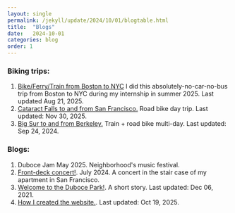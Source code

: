 ```yaml
---
layout: single
permalink: /jekyll/update/2024/10/01/blogtable.html
title:  "Blogs"
date:   2024-10-01
categories: blog
order: 1
---
```

### Biking trips:
1. [Bike/Ferry/Train from Boston to NYC](https://www.strava.com/activities/15484888467) I did this absolutely-no-car-no-bus trip from Boston to NYC during my internship in summer 2025. Last updated Aug 21, 2025.
2. [Cataract Falls to and from San Francisco.](https://shijiegu.github.io/jekyll/update/2024/11/30/cataractfalls.html) Road bike day trip. Last updated: Nov 30, 2025.
3. [Big Sur to and from Berkeley.](https://shijiegu.github.io/jekyll/update/2024/09/24/bigsur.html) Train + road bike multi-day. Last updated: Sep 24, 2024.

### Blogs:
1. Duboce Jam May 2025. Neighborhood's music festival.
2. [Front-deck concert!](https://shijiegu.github.io/jekyll/update/2024/07/20/woolenblanket.html). July 2024. A concert in the stair case of my apartment in San Francisco.
3. [Welcome to the Duboce Park!](https://shijiegu.github.io/jekyll/update/2021/12/07/duboce.html). A short story. Last updated: Dec 06, 2021.
4. [How I created the website.](https://shijiegu.github.io/jekyll/update/2021/12/06/website.html). Last updated: Oct 19, 2025.
